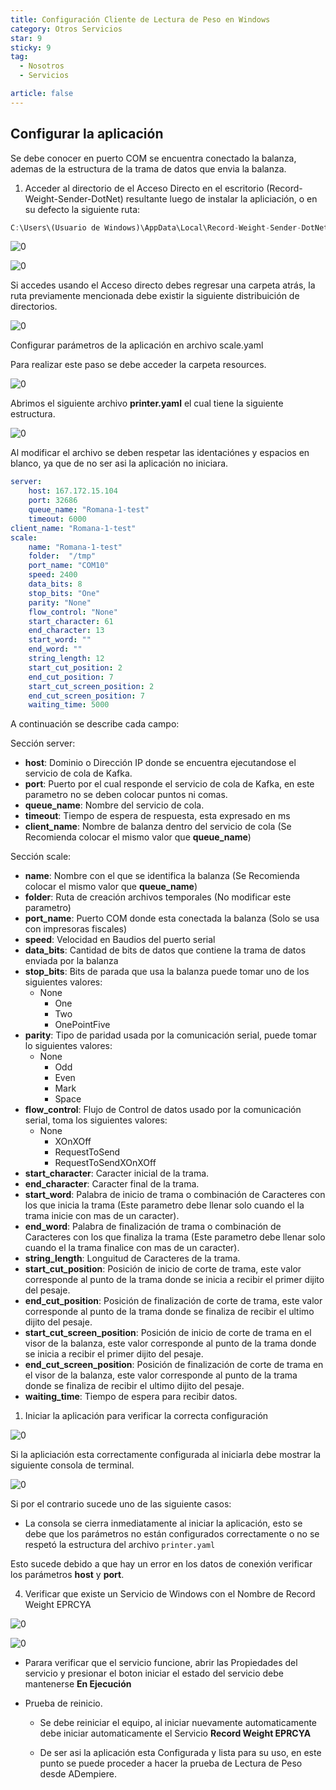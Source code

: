 ```yaml
---
title: Configuración Cliente de Lectura de Peso en Windows
category: Otros Servicios
star: 9
sticky: 9
tag:
  - Nosotros
  - Servicios

article: false
---
```


## Configurar la aplicación

Se debe conocer en puerto COM se encuentra conectado la balanza, ademas de la estructura de la trama de datos que envia la balanza.

1. Acceder al directorio de el Acceso Directo en el escritorio (Record-Weight-Sender-DotNet) resultante luego de instalar la apliciación, o en su defecto la siguiente ruta:

``` javascript
C:\Users\(Usuario de Windows)\AppData\Local\Record-Weight-Sender-DotNet
```

![0](/assets/img/about/other-services/devices/weight-sender-desktop-shortcut.png)

![0](/assets/img/about/other-services/devices/weight-sender-folder-go-to-folder.png)

Si accedes usando el Acceso directo debes regresar una carpeta atrás, la ruta previamente mencionada debe existir la siguiente distribuición de directorios.

![0](/assets/img/about/other-services/devices/weight-sender-folder-structure.png)

Configurar parámetros de la aplicación en archivo scale.yaml

Para realizar este paso se debe acceder la carpeta resources.

![0](/assets/img/about/other-services/devices/weight-sender-folder-config-files.png)

Abrimos el siguiente archivo **printer.yaml** el cual tiene la siguiente estructura.

![0](/assets/img/about/other-services/devices/weight-sender-folder-scale-yaml.png)

Al modificar el archivo se deben respetar las identaciónes y espacios en blanco, ya que de no ser asi la aplicación no iniciara.

```yaml
server:
    host: 167.172.15.104
    port: 32686
    queue_name: "Romana-1-test"
    timeout: 6000
client_name: "Romana-1-test"
scale:
    name: "Romana-1-test"
    folder:  "/tmp"
    port_name: "COM10"
    speed: 2400
    data_bits: 8
    stop_bits: "One"
    parity: "None"
    flow_control: "None"
    start_character: 61
    end_character: 13
    start_word: ""
    end_word: ""
    string_length: 12
    start_cut_position: 2
    end_cut_position: 7
    start_cut_screen_position: 2
    end_cut_screen_position: 7
    waiting_time: 5000
```

A continuación se describe cada campo:

Sección server:

- **host**: Dominio o Dirección IP donde se encuentra ejecutandose el servicio de cola de Kafka.
- **port**: Puerto por el cual responde el servicio de cola de Kafka, en este parametro no se deben colocar puntos ni comas.
- **queue_name**: Nombre del servicio de cola.
- **timeout**: Tiempo de espera de respuesta, esta expresado en ms
- **client_name**: Nombre de balanza dentro del servicio de cola (Se Recomienda colocar el mismo valor que **queue_name**)

Sección scale:

- **name**: Nombre con el que se identifica la balanza (Se Recomienda colocar el mismo valor que **queue_name**)
- **folder**: Ruta de creación archivos temporales (No modificar este parametro)
- **port_name**: Puerto COM donde esta conectada la balanza (Solo se usa con impresoras fiscales)
- **speed**: Velocidad en Baudios del puerto serial
- **data_bits**: Cantidad de bits de datos que contiene la trama de datos enviada por la balanza
- **stop_bits**: Bits de parada que usa la balanza puede tomar uno de los siguientes valores:
  - None
    - One
    - Two
    - OnePointFive
- **parity**: Tipo de paridad usada por la comunicación serial, puede tomar lo siguientes valores:
  - None
    - Odd
    - Even
    - Mark
    - Space
- **flow_control**: Flujo de Control de datos usado por la comunicación serial, toma los siguientes valores:
  - None
    - XOnXOff
    - RequestToSend
    - RequestToSendXOnXOff
- **start_character**: Caracter inicial de la trama.
- **end_character**: Caracter final de la trama.
- **start_word**: Palabra de inicio de trama o combinación de Caracteres con los que inicia la trama (Este parametro debe llenar solo cuando el la trama inicie con mas de un caracter).
- **end_word**: Palabra de finalización de trama o combinación de Caracteres con los que finaliza la trama (Este parametro debe llenar solo cuando el la trama finalice con mas de un caracter).
- **string_length**: Longuitud de Caracteres de la trama.
- **start_cut_position**: Posición de inicio de corte de trama, este valor corresponde al punto de la trama donde se inicia a recibir el primer dijito del pesaje.
- **end_cut_position**: Posición de finalización de corte de trama, este valor corresponde al punto de la trama donde se finaliza de recibir el ultimo dijito del pesaje.
- **start_cut_screen_position**: Posición de inicio de corte de trama en el visor de la balanza, este valor corresponde al punto de la trama donde se inicia a recibir el primer dijito del pesaje.
- **end_cut_screen_position**: Posición de finalización de corte de trama en el visor de la balanza, este valor corresponde al punto de la trama donde se finaliza de recibir el ultimo dijito del pesaje.
- **waiting_time**: Tiempo de espera para recibir datos.

1. Iniciar la aplicación para verificar la correcta configuración

![0](/assets/img/about/other-services/devices/weight-sender-desktop-shortcut.png)

Si la apliciación esta correctamente configurada al iniciarla debe mostrar la siguiente consola de terminal.

![0](/assets/img/about/other-services/devices/weight-sender-folder-start-app.png)


Si por el contrario sucede uno de las siguiente casos:

- La consola se cierra inmediatamente al iniciar la aplicación, esto se debe que los parámetros no están configurados correctamente o no se respetó la estructura del archivo `printer.yaml`

Esto sucede debido a que hay un error en los datos de conexión verificar los parámetros **host** y **port**.

4. Verificar que existe un Servicio de Windows con el Nombre de Record Weight EPRCYA

![0](/assets/img/about/other-services/devices/weight-sender-folder-service.png)

![0](/assets/img/about/other-services/devices/weight-sender-folder-service-properties.png)

   - Parara verificar que el servicio funcione, abrir las Propiedades del servicio y presionar el boton iniciar el estado del servicio debe mantenerse **En Ejecución**

- Prueba de reinicio.

  - Se debe reiniciar el equipo, al iniciar nuevamente automaticamente debe iniciar automaticamente el Servicio **Record Weight EPRCYA**

  - De ser asi la aplicación esta Configurada y lista para su uso, en este punto se puede proceder a hacer la prueba de Lectura de Peso desde ADempiere.
